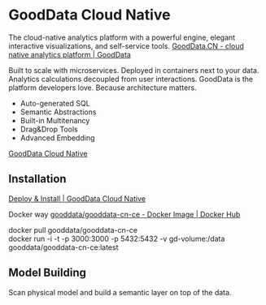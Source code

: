 # GoodData Cloud Native
The cloud-native analytics platform with a powerful engine, elegant interactive visualizations, and self-service tools.
[GoodData.CN - cloud native analytics platform | GoodData](https://www.gooddata.com/developers/cloud-native/)

Built to scale with microservices. Deployed in containers next to your data. Analytics calculations decoupled from user interactions. GoodData is the platform developers love. Because architecture matters.

- Auto-generated SQL
- Semantic Abstractions
- Built-in Multitenancy
- Drag&Drop Tools
- Advanced Embedding

[GoodData Cloud Native](https://www.gooddata.com/developers/cloud-native/doc/)

## Installation
[Deploy & Install | GoodData Cloud Native](https://www.gooddata.com/developers/cloud-native/doc/cloud/deploy-and-install/)

Docker way
[gooddata/gooddata-cn-ce - Docker Image | Docker Hub](https://hub.docker.com/r/gooddata/gooddata-cn-ce/)

docker pull gooddata/gooddata-cn-ce  
docker run -i -t -p 3000:3000 -p 5432:5432 -v gd-volume:/data gooddata/gooddata-cn-ce:latest

## Model Building
Scan physical model and build a semantic layer on top of the data.
